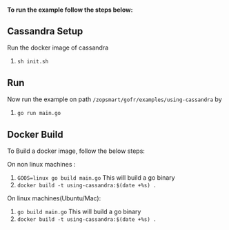 #### To run the example follow the steps below:
## Cassandra Setup
Run the docker image of cassandra

1. `sh init.sh`

## Run
Now run the example on path `/zopsmart/gofr/examples/using-cassandra` by

1. `go run main.go`

## Docker Build
To Build a docker image, follow the below steps:

On non linux machines :
1. `GOOS=linux go build main.go` This will build a go binary
2. `docker build -t using-cassandra:$(date +%s) .`

On linux machines(Ubuntu/Mac):
1. `go build main.go` This will build a go binary
2. `docker build -t using-cassandra:$(date +%s) .`

   